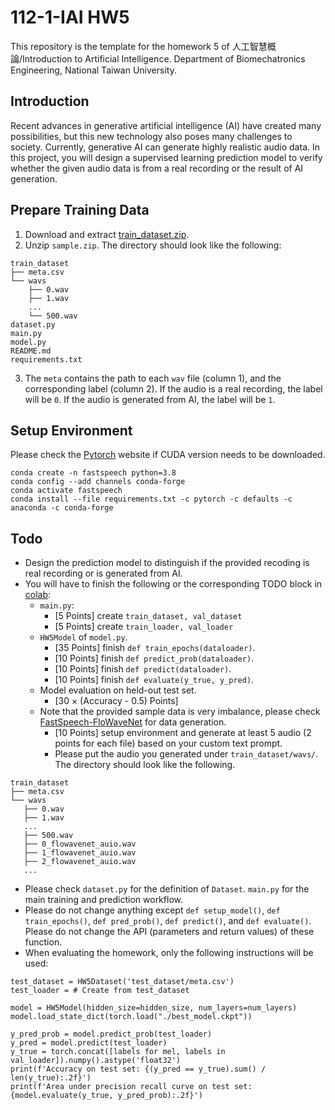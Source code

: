 # 112-1-IAI HW5
This repository is the template for the homework 5 of 人工智慧概論/Introduction to Artificial Intelligence. Department of Biomechatronics Engineering, National Taiwan University.

## Introduction
Recent advances in generative artificial intelligence (AI) have created many possibilities, but this new technology also poses many challenges to society. Currently, generative AI can generate highly realistic audio data. In this project, you will design a supervised learning prediction model to verify whether the given audio data is from a real recording or the result of AI generation.

## Prepare Training Data
1. Download and extract [train_dataset.zip](https://drive.google.com/file/d/1GztoCT0Hjmt-Yqw-6rfiwu2QYkRI1uI5/view?usp=drive_link).
2. Unzip `sample.zip`. The directory should look like the following:
```
train_dataset
├── meta.csv
└── wavs
    ├── 0.wav
    ├── 1.wav
    ...
    └── 500.wav
dataset.py
main.py
model.py
README.md
requirements.txt
```
3. The `meta` contains the path to each `wav` file (column 1), and the corresponding label (column 2). If the audio is a real recording, the label will be `0`. If the audio is generated from AI, the label will be `1`.

## Setup Environment
Please check the [Pytorch](https://pytorch.org/) website if CUDA version needs to be downloaded.
```
conda create -n fastspeech python=3.8
conda config --add channels conda-forge
conda activate fastspeech
conda install --file requirements.txt -c pytorch -c defaults -c anaconda -c conda-forge
```

## Todo
* Design the prediction model to distinguish if the provided recoding is real recording or is generated from AI.
* You will have to finish the following or the corresponding TODO block in [colab](https://colab.research.google.com/drive/1RgNJxyG_9LoePk95NdBzU9oi-ChUyi-M?usp=sharing):
    * `main.py`:
        * [5 Points] create `train_dataset, val_dataset`
        * [5 Points] create `train_loader, val_loader`
    * `HW5Model` of `model.py`.
        * [35 Points] finish `def train_epochs(dataloader)`.
        * [10 Points] finish `def predict_prob(dataloader)`.
        * [10 Points] finish `def predict(dataloader)`.
        * [10 Points] finish `def evaluate(y_true, y_pred)`.
    * Model evaluation on held-out test set.
        * [30 × (Accuracy - 0.5) Points]
    * Note that the provided sample data is very imbalance, please check [FastSpeech-FloWaveNet](https://github.com/cjlin8787/FastSpeech-FloWaveNet) for data generation.
        * [10 Points] setup environment and generate at least 5 audio (2 points for each file) based on your custom text prompt.
        * Please put the audio you generated under `train_dataset/wavs/`. The directory should look like the following.
 ```
train_dataset
├── meta.csv
└── wavs
    ├── 0.wav
    ├── 1.wav
    ...
    ├── 500.wav
    ├── 0_flowavenet_auio.wav
    ├── 1_flowavenet_auio.wav
    ├── 2_flowavenet_auio.wav
    ...
```

* Please check `dataset.py` for the definition of `Dataset`. `main.py` for the main training and prediction workflow.
* Please do not change anything except `def setup_model()`, `def train_epochs()`, `def pred_prob()`,
 `def predict()`, and `def evaluate()`. Please do not change the API (parameters and return values) of these function.
* When evaluating the homework, only the following instructions will be used:
```
test_dataset = HW5Dataset('test_dataset/meta.csv')
test_loader = # Create from test_dataset

model = HW5Model(hidden_size=hidden_size, num_layers=num_layers)
model.load_state_dict(torch.load("./best_model.ckpt"))

y_pred_prob = model.predict_prob(test_loader)
y_pred = model.predict(test_loader)
y_true = torch.concat([labels for mel, labels in val_loader]).numpy().astype('float32')
print(f'Accuracy on test set: {(y_pred == y_true).sum() / len(y_true):.2f}')
print(f'Area under precision recall curve on test set: {model.evaluate(y_true, y_pred_prob):.2f}')
```